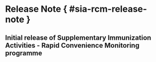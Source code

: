 # Release Note { #sia-rcm-release-note }

## Initial release of Supplementary Immunization Activities - Rapid Convenience Monitoring programme
